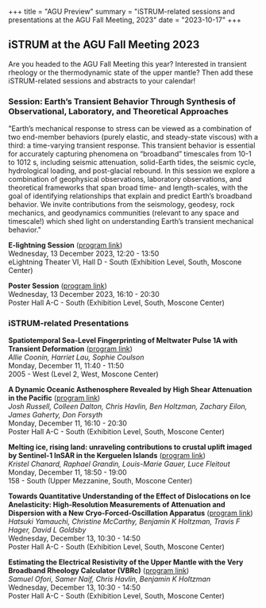 +++
title = "AGU Preview"
summary = "iSTRUM-related sessions and presentations at the AGU Fall Meeting, 2023"
date = "2023-10-17"
+++


## iSTRUM at the AGU Fall Meeting 2023 

Are you headed to the AGU Fall Meeting this year? Interested in transient rheology or the thermodynamic 
state of the upper mantle? Then add these iSTRUM-related sessions and abstracts to your calendar! 

### Session: Earth’s Transient Behavior Through Synthesis of Observational, Laboratory, and Theoretical Approaches

"Earth’s mechanical response to stress can be viewed as a combination of two end-member behaviors 
(purely elastic, and steady-state viscous) with a third: a time-varying transient response. This transient behavior is 
essential for accurately capturing phenomena on “broadband” timescales from 10-1 to 1012 s, including seismic attenuation, 
solid-Earth tides, the seismic cycle, hydrological loading, and post-glacial rebound. In this session we explore a 
combination of geophysical observations, laboratory observations, and theoretical frameworks that span broad time- and 
length-scales, with the goal of identifying relationships that explain and predict Earth’s broadband behavior. We invite 
contributions from the seismology, geodesy, rock mechanics, and geodynamics communities (relevant to any space and timescale!) 
which shed light on understanding Earth’s transient mechanical behavior."

**E-lightning Session** ([program link](https://agu.confex.com/agu/fm23/meetingapp.cgi/Session/213804))  
Wednesday, 13 December 2023, 12:20 - 13:50  
eLightning Theater VI, Hall D - South (Exhibition Level, South, Moscone Center)

**Poster Session** ([program link](https://agu.confex.com/agu/fm23/meetingapp.cgi/Session/186962))   
Wednesday, 13 December 2023, 16:10 - 20:30  
Poster Hall A-C - South (Exhibition Level, South, Moscone Center)
 

### iSTRUM-related Presentations 
 
**Spatiotemporal Sea-Level Fingerprinting of Meltwater Pulse 1A with Transient Deformation** ([program link](https://agu.confex.com/agu/fm23/meetingapp.cgi/Paper/1248978))    
*Allie Coonin, Harriet Lau, Sophie Coulson*     
Monday, December 11, 11:40 - 11:50  
2005 - West (Level 2, West, Moscone Center)   


**A Dynamic Oceanic Asthenosphere Revealed by High Shear Attenuation in the Pacific** ([program link](https://agu.confex.com/agu/fm23/meetingapp.cgi/Paper/1329158))    
*Josh Russell, Colleen Dalton, Chris Havlin, Ben Holtzman, Zachary Eilon, James Gaherty, Don Forsyth*  
Monday, December 11, 16:10 - 20:30   
Poster Hall A-C - South (Exhibition Level, South, Moscone Center)  


**Melting ice, rising land: unraveling contributions to crustal uplift imaged by Sentinel-1 InSAR in the Kerguelen Islands** ([program link](https://agu.confex.com/agu/fm23/meetingapp.cgi/Paper/1390877))    
*Kristel Chanard, Raphael Grandin, Louis-Marie Gauer, Luce Fleitout*   
Monday, December 11, 18:50 - 19:00  
158 - South (Upper Mezzanine, South, Moscone Center)


**Towards Quantitative Understanding of the Effect of Dislocations on Ice Anelasticity: High-Resolution Measurements 
of Attenuation and Dispersion with a New Cryo-Forced-Oscillation Apparatus** ([program link](https://agu.confex.com/agu/fm23/meetingapp.cgi/Paper/1371108))   
*Hatsuki Yamauchi, Christine McCarthy, Benjamin K Holtzman, Travis F Hager, David L Goldsby*   
Wednesday, December 13, 10:30 - 14:50  
Poster Hall A-C - South (Exhibition Level, South, Moscone Center)  


**Estimating the Electrical Resistivity of the Upper Mantle with the Very Broadband Rheology Calculator (VBRc)** ([program link](https://agu.confex.com/agu/fm23/meetingapp.cgi/Paper/1362469))    
*Samuel Ofori, Samer Naif, Chris Havlin, Benjamin K Holtzman*   
Wednesday, December 13, 10:30 - 14:50    
Poster Hall A-C - South (Exhibition Level, South, Moscone Center)    

